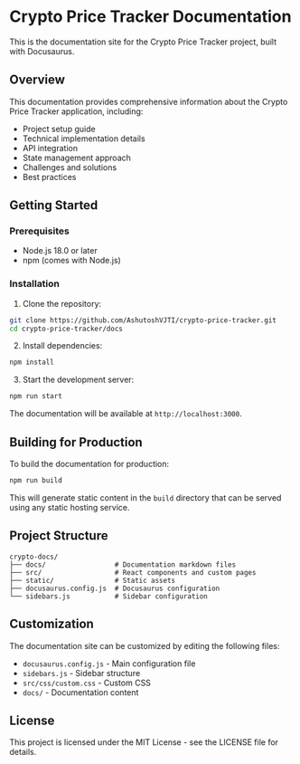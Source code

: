 # Crypto Price Tracker Documentation

This is the documentation site for the Crypto Price Tracker project, built with Docusaurus.

## Overview

This documentation provides comprehensive information about the Crypto Price Tracker application, including:

- Project setup guide
- Technical implementation details
- API integration
- State management approach
- Challenges and solutions
- Best practices

## Getting Started

### Prerequisites

- Node.js 18.0 or later
- npm (comes with Node.js)

### Installation

1. Clone the repository:
```bash
git clone https://github.com/AshutoshVJTI/crypto-price-tracker.git
cd crypto-price-tracker/docs
```

2. Install dependencies:
```bash
npm install
```

3. Start the development server:
```bash
npm run start
```

The documentation will be available at `http://localhost:3000`.

## Building for Production

To build the documentation for production:

```bash
npm run build
```

This will generate static content in the `build` directory that can be served using any static hosting service.

## Project Structure

```
crypto-docs/
├── docs/                 # Documentation markdown files
├── src/                  # React components and custom pages
├── static/               # Static assets
├── docusaurus.config.js  # Docusaurus configuration
└── sidebars.js           # Sidebar configuration
```

## Customization

The documentation site can be customized by editing the following files:

- `docusaurus.config.js` - Main configuration file
- `sidebars.js` - Sidebar structure
- `src/css/custom.css` - Custom CSS
- `docs/` - Documentation content

## License

This project is licensed under the MIT License - see the LICENSE file for details.
